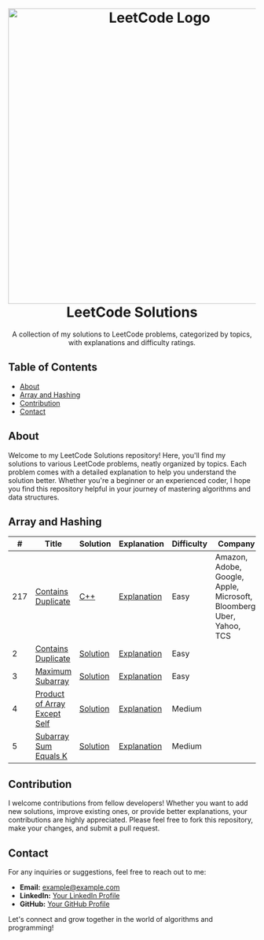 <!-- Project Title -->
<h1 align="center">
  <img src="https://assets.leetcode.com/static_assets/public/images/LeetCode_Sharing.png" alt="LeetCode Logo" width="600">
  <br>
  LeetCode Solutions
</h1>

<!-- Project Description -->
<p align="center">A collection of my solutions to LeetCode problems, categorized by topics, with explanations and difficulty ratings.</p>

<!-- Table of Contents -->
## Table of Contents
- [About](#about)
- [Array and Hashing](#array-and-hashing)
- [Contribution](#contribution)
- [Contact](#contact)

<!-- About Section -->
## About
Welcome to my LeetCode Solutions repository! Here, you'll find my solutions to various LeetCode problems, neatly organized by topics. Each problem comes with a detailed explanation to help you understand the solution better. Whether you're a beginner or an experienced coder, I hope you find this repository helpful in your journey of mastering algorithms and data structures.

<!-- Array and Hashing Section -->
## Array and Hashing

| #   | Title                                                | Solution                                | Explanation                        | Difficulty | Company |
| --- | ---------------------------------------------------- | ---------------------------------------| ---------------------------------- | ---------- | --------|
| 217  | [Contains Duplicate](https://leetcode.com/problems/contains-duplicate/description/)   | [C++](https://github.com/Md-SabbirHosen/Leetcode-Solutions/blob/main/Arrays%20%26%20Hashing/Contains%20Duplicate.cpp) | [Explanation](https://github.com/Md-SabbirHosen/Leetcode-Solutions/blob/main/Arrays%20%26%20Hashing/explanation.md) | Easy       |Amazon, Adobe, Google, Apple, Microsoft, Bloomberg, Uber, Yahoo, TCS  |
| 2   | [Contains Duplicate](https://leetcode.com/problems/contains-duplicate/) | [Solution](./array-and-hashing/contains_duplicate.py) | [Explanation](./array-and-hashing/contains_duplicate.md) | Easy       |
| 3   | [Maximum Subarray](https://leetcode.com/problems/maximum-subarray/) | [Solution](./array-and-hashing/maximum_subarray.py) | [Explanation](./array-and-hashing/maximum_subarray.md) | Easy       |
| 4   | [Product of Array Except Self](https://leetcode.com/problems/product-of-array-except-self/) | [Solution](./array-and-hashing/product_of_array_except_self.py) | [Explanation](./array-and-hashing/product_of_array_except_self.md) | Medium     |
| 5   | [Subarray Sum Equals K](https://leetcode.com/problems/subarray-sum-equals-k/) | [Solution](./array-and-hashing/subarray_sum_equals_k.py) | [Explanation](./array-and-hashing/subarray_sum_equals_k.md) | Medium     |

<!-- Contribution Section -->
## Contribution

I welcome contributions from fellow developers! Whether you want to add new solutions, improve existing ones, or provide better explanations, your contributions are highly appreciated. Please feel free to fork this repository, make your changes, and submit a pull request.

<!-- Contact Section -->
## Contact

For any inquiries or suggestions, feel free to reach out to me:

- **Email:** [example@example.com](mailto:example@example.com)
- **LinkedIn:** [Your LinkedIn Profile](https://www.linkedin.com/in/yourprofile/)
- **GitHub:** [Your GitHub Profile](https://github.com/yourprofile)

Let's connect and grow together in the world of algorithms and programming!
